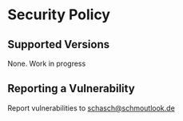 # Security Policy

## Supported Versions
None. Work in progress


## Reporting a Vulnerability
Report vulnerabilities to schasch@schmoutlook.de
